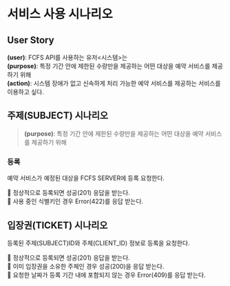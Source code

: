 # 서비스 사용 시나리오

## User Story

**(user)**: FCFS API를 사용하는 유저<시스템>는  
**(purpose)**: 특정 기간 안에 제한된 수량만을 제공하는 어떤 대상을 예약 서비스를 제공하기 위해  
**(action)**: 시스템 장애가 없고 신속하게 처리 가능한 예약 서비스를 제공하는 서비스를 이용하고 싶다.

## 주제(SUBJECT) 시나리오

> **(purpose)**: 특정 기간 안에 제한된 수량만을 제공하는 어떤 대상을 예약 서비스를 제공하기 위해

### 등록

예약 서비스가 예정된 대상을 FCFS SERVER에 등록 요청한다.  

📢 정상적으로 등록되면 성공(201) 응답을 받는다.  
📢 사용 중인 식별키인 경우 Error(422)를 응답 받는다.  

## 입장권(TICKET) 시나리오

등록된 주제(SUBJECT)ID와 주체(CLIENT_ID) 정보로 등록을 요청한다.

📢 정상적으로 등록되면 성공(201) 응답을 받는다.  
📢 이미 입장권을 소유한 주체인 경우 성공(200)을 응답 받는다.  
📢 요청한 날짜가 등록 기간 내에 포함되지 않는 경우 Error(409)를 응답 받는다.  